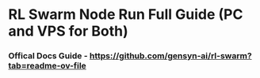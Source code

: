 # RL Swarm Node Run Full Guide (PC and VPS for Both)

### Offical Docs Guide - https://github.com/gensyn-ai/rl-swarm?tab=readme-ov-file




